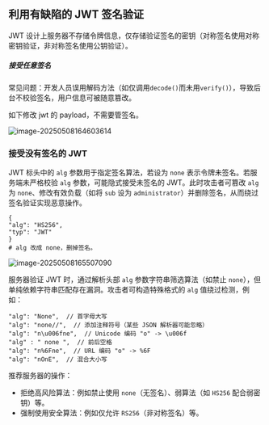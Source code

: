 ## 利用有缺陷的 JWT 签名验证

JWT 设计上服务器不存储令牌信息，仅存储验证签名的密钥（对称签名使用对称密钥验证，非对称签名使用公钥验证）。

##### 接受任意签名

常见问题：开发人员误用解码方法（如仅调用`decode()`而未用`verify()`），导致后台不校验签名，用户信息可被随意篡改。

如下修改 jwt 的 payload，不需要管签名。

![image-20250508164603614](https://cdn.jsdelivr.net/gh/LilDean17/secdoc@main/Web%20%E5%AE%89%E5%85%A8/JWT%20%E6%BC%8F%E6%B4%9E/images/image-20250508164603614.png)

### 接受没有签名的 JWT

JWT 标头中的 `alg` 参数用于指定签名算法，若设为 `none` 表示令牌未签名。若服务端未严格校验 `alg` 参数，可能隐式接受未签名的 JWT。此时攻击者可篡改 `alg` 为 `none`、修改有效负载（如将 `sub` 设为 `administrator`）并删除签名，从而绕过签名验证实现恶意操作。

```
{
"alg": "HS256",
"typ": "JWT" 
}
# alg 改成 none，删掉签名。
```

![image-20250508165507090](https://cdn.jsdelivr.net/gh/LilDean17/secdoc@main/Web%20%E5%AE%89%E5%85%A8/JWT%20%E6%BC%8F%E6%B4%9E/images/image-20250508165507090.png)

服务器验证 JWT 时，通过解析头部 `alg` 参数字符串筛选算法（如禁止 `none`），但单纯依赖字符串匹配存在漏洞。攻击者可构造特殊格式的 `alg` 值绕过检测，例如：

```
"alg": "None",  // 首字母大写
"alg": "none//",  // 添加注释符号（某些 JSON 解析器可能忽略）
"alg": "n\u006fne",  // Unicode 编码 "o" -> \u006f
"alg" : " none ",  // 前后空格
"alg": "n%6Fne",  // URL 编码 "o" -> %6F
"alg": "nOnE",  // 混合大小写
```

推荐服务器的操作：

- 拒绝高风险算法：例如禁止使用 `none`（无签名）、弱算法（如 `HS256` 配合弱密钥）等。
- 强制使用安全算法：例如仅允许 `RS256`（非对称签名）等。
